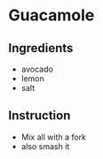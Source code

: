 # Guacamole
## Ingredients
* avocado
* lemon
* salt

## Instruction
* Mix all with a fork
* also smash it 
